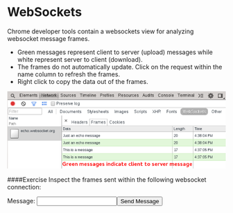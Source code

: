 WebSockets
==========

Chrome developer tools contain a websockets view for analyzing websocket message frames.

  * Green messages represent client to server (upload) messages while white represent server to client (download).
  * The frames do not automatically update. Click on the request within the name column to refresh the frames.
  * Right click to copy the data out of the frames.

![Audits](../network/web-socket.png)

####Exercise‎
Inspect the frames sent within the following websocket connection:

Message: <input id="socket-message"/><button id="send-socket">Send Message</button>
<div id="output"></div>

<script language="javascript" type="text/javascript">  
	!function() {
		var wsUri = "ws://echo.websocket.org/"; 
		var output; 

		document.getElementById('send-socket').onclick = function() {
			var el = document.getElementById('socket-message');
			doSend(el.value); 
			el.value = "";
		}

		function init() { 
			output = document.getElementById("output"); 
			testWebSocket(); 
		}  

		function testWebSocket() { 
			websocket = new WebSocket(wsUri); 

			websocket.onopen = function(evt) { 
				onOpen(evt) 
				doSend("some value");
			}; 

			websocket.onclose = function(evt) { 
				onClose(evt) 
			}; 

			websocket.onmessage = function(evt) { 
				onMessage(evt) 
			}; 

			websocket.onerror = function(evt) { 
				onError(evt) 
			}; 
		}  

		function onOpen(evt) { 
			writeToScreen("CONNECTED"); 
		}  

		function onClose(evt) { 
			writeToScreen("DISCONNECTED"); 
		}  

		function onMessage(evt) { 
			writeToScreen('<span style="color: blue;">RESPONSE: ' + evt.data+'</span>'); 
		}  

		function onError(evt) { 
			writeToScreen('<span style="color: red;">ERROR:</span> ' + evt.data); 
		}  

		function doSend(message) { 
			writeToScreen("SENT: " + message);  websocket.send(message); 
		}  

		function writeToScreen(message) { 
			var pre = document.createElement("p"); 
			pre.style.wordWrap = "break-word"; 
			pre.innerHTML = message; output.appendChild(pre); 
		}  

		init();
	}();
</script>  